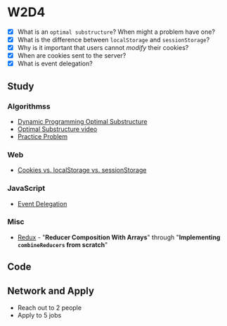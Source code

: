 # W2D4

- [x] What is an `optimal substructure`? When might a problem have one?
- [x] What is the difference between `localStorage` and `sessionStorage`?
- [x] Why is it important that users cannot _modify_ their cookies?
- [x] When are cookies sent to the server?
- [x] What is event delegation?

## Study

### Algorithmss

* [Dynamic Programming Optimal Substructure](https://www.geeksforgeeks.org/dynamic-programming-set-2-optimal-substructure-property/)
* [Optimal Substructure video](https://www.youtube.com/watch?v=JWTqsNvtwP4)
* [Practice Problem](https://www.geeksforgeeks.org/dynamic-programming-set-9-binomial-coefficient/)

### Web

* [Cookies vs. localStorage vs. sessionStorage](https://stackoverflow.com/questions/19867599/what-is-the-difference-between-localstorage-sessionstorage-session-and-cookies)

### JavaScript

* [Event Delegation](https://javascript.info/event-delegation)

### Misc

* [Redux](https://egghead.io/courses/getting-started-with-redux) - "**Reducer Composition With Arrays**" through "**Implementing `combineReducers` from scratch**"

## Code

## Network and Apply

* Reach out to 2 people
* Apply to 5 jobs

